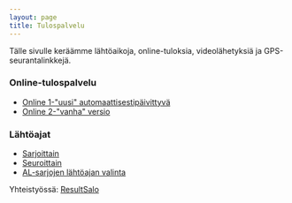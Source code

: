```yaml
---
layout: page
title: Tulospalvelu
---
```


Tälle sivulle keräämme lähtöaikoja, online-tuloksia, videolähetyksiä ja GPS-seurantalinkkejä.

### Online-tulospalvelu
* [Online 1-"uusi" automaattisestipäivittyvä](https://online4.tulospalvelu.fi/tulokset-new/fi/2019_fs/)
* [Online 2-"vanha" versio](https://online4.tulospalvelu.fi/tulokset/fi/2019_fs/)

### Lähtöajat

 * [Sarjoittain](https://finnspring2019.eu/lahtolista_sarja.html)
 * [Seuroittain](https://finnspring2019.eu/lahtolista_seura.html)
 * [AL-sarjojen lähtöajan valinta](https://sts.virit.in)


Yhteistyössä: [ResultSalo](https://resultsalo.fi/)
